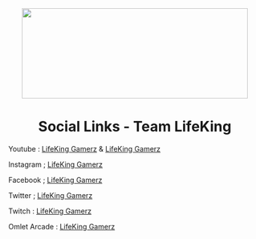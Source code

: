 <div align="center">
    <img src="https://i.imgur.com/MVOBkyw.jpeg" width="450px" height="180px" style="max-width:100%;">
    <h1>Social Links - Team LifeKing</h1>
</div>

Youtube : [LifeKing Gamerz](https://www.youtube.com/c/LifeKingGamerzOfficial) & [LifeKing Gamerz](https://www.youtube.com/channel/UCDO6RZIl-VuxuBIc1eRyowQ)

Instagram ; [LifeKing Gamerz](http://instagram.com/lifeking.gamerz.yt) 

Facebook  ; [LifeKing Gamerz](http://facebook.com/lifeking.gamerz.yt) 

Twitter ; [LifeKing Gamerz](https://twitter.com/lifeking_gamerz)

Twitch : [LifeKing Gamerz](https://www.twitch.tv/lifeking_gamerz_yt) 

Omlet Arcade : [LifeKing Gamerz](https://omlet.gg/profile/lifeking_gamerz_yt)
